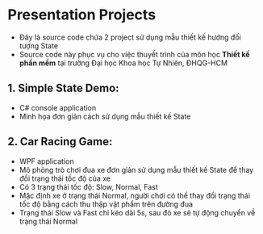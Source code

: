 # Presentation Projects
- Đây là source code chứa 2 project sử dụng mẫu thiết kế hướng đối tượng State
- Source code này phục vụ cho việc thuyết trình của môn học **Thiết kế phần mềm** tại trường Đại học Khoa học Tự Nhiên, ĐHQG-HCM

## 1. Simple State Demo:
- C# console application
- Minh họa đơn giản cách sử dụng mẫu thiết kế State

## 2. Car Racing Game:
- WPF application
- Mô phỏng trò chơi đua xe đơn giản sử dụng mẫu thiết kế State để thay đổi trạng thái tốc độ của xe
- Có 3 trạng thái tốc độ: Slow, Normal, Fast
- Mặc định xe ở trạng thái Normal, người chơi có thể thay đổi trạng thái tốc độ bằng cách thu thập vật phẩm trên đường đua
- Trạng thái Slow và Fast chỉ kéo dài 5s, sau đó xe sẽ tự động chuyển về trạng thái Normal